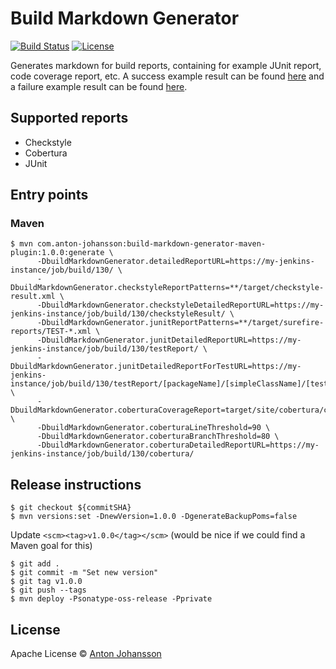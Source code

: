 # Build Markdown Generator

[![Build Status](https://img.shields.io/travis/anton-johansson/build-markdown-generator/master.svg)](https://travis-ci.org/anton-johansson/build-markdown-generator)
[![License](https://img.shields.io/hexpm/l/plug.svg?maxAge=2592000)](https://raw.githubusercontent.com/anton-johansson/build-markdown-generator/master/LICENSE)

Generates markdown for build reports, containing for example JUnit report, code coverage report, etc. A success example result can be found [here](./result-success.md) and a failure example result can be found [here](./result-failure.md).


## Supported reports

  * Checkstyle
  * Cobertura
  * JUnit


## Entry points

### Maven

```
$ mvn com.anton-johansson:build-markdown-generator-maven-plugin:1.0.0:generate \
      -DbuildMarkdownGenerator.detailedReportURL=https://my-jenkins-instance/job/build/130/ \
      -DbuildMarkdownGenerator.checkstyleReportPatterns=**/target/checkstyle-result.xml \
      -DbuildMarkdownGenerator.checkstyleDetailedReportURL=https://my-jenkins-instance/job/build/130/checkstyleResult/ \
      -DbuildMarkdownGenerator.junitReportPatterns=**/target/surefire-reports/TEST-*.xml \
      -DbuildMarkdownGenerator.junitDetailedReportURL=https://my-jenkins-instance/job/build/130/testReport/ \
      -DbuildMarkdownGenerator.junitDetailedReportForTestURL=https://my-jenkins-instance/job/build/130/testReport/[packageName]/[simpleClassName]/[testName] \
      -DbuildMarkdownGenerator.coberturaCoverageReport=target/site/cobertura/coverage.xml \
      -DbuildMarkdownGenerator.coberturaLineThreshold=90 \
      -DbuildMarkdownGenerator.coberturaBranchThreshold=80 \
      -DbuildMarkdownGenerator.coberturaDetailedReportURL=https://my-jenkins-instance/job/build/130/cobertura/
```


## Release instructions

```
$ git checkout ${commitSHA}
$ mvn versions:set -DnewVersion=1.0.0 -DgenerateBackupPoms=false
```

Update `<scm><tag>v1.0.0</tag></scm>` (would be nice if we could find a Maven goal for this)

```
$ git add .
$ git commit -m "Set new version"
$ git tag v1.0.0
$ git push --tags
$ mvn deploy -Psonatype-oss-release -Pprivate
```


## License

Apache License © [Anton Johansson](https://github.com/anton-johansson)
